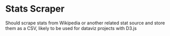 # Stats Scraper

Should scrape stats from Wikipedia or another related stat source and store them as a CSV, likely to be used for dataviz projects with D3.js
